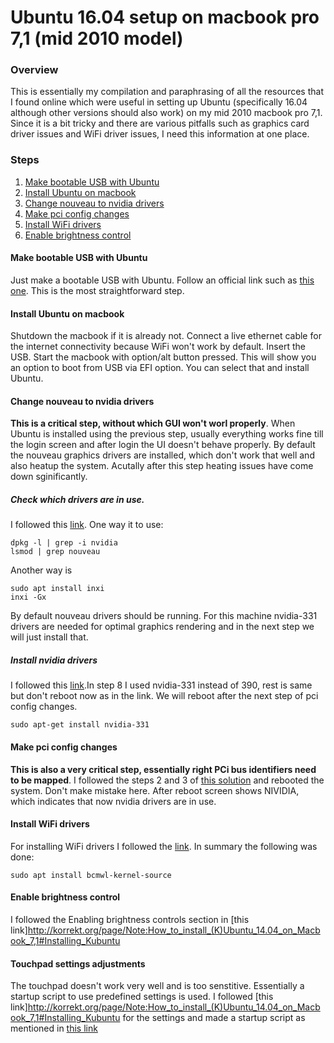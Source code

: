 # Ubuntu 16.04 setup on macbook pro 7,1 (mid 2010 model)

### Overview

This is essentially my compilation and paraphrasing of all the resources that I found online which were useful in setting up Ubuntu (specifically 16.04 although other versions should also work) on my mid 2010 macbook pro 7,1. Since it is a bit tricky and there are various pitfalls such as graphics card driver issues and WiFi driver issues, I need this information at one place.

### Steps

1. [Make bootable USB with Ubuntu](#make-bootable-usb-with-ubuntu)
2. [Install Ubuntu on macbook](#Install-Ubuntu-on-macbook)
3. [Change nouveau to nvidia drivers](#Change-nouveau-to-nvidia-drivers)
4. [Make pci config changes](#Make-pci-config-changes)
5. [Install WiFi drivers](#Install-WiFi-drivers)
6. [Enable brightness control](#Enable-brightness-control)


#### Make bootable USB with Ubuntu
Just make a bootable USB with Ubuntu. Follow an official link such as [this one](https://tutorials.ubuntu.com/tutorial/tutorial-create-a-usb-stick-on-macos#0). This is the most straightforward step.

#### Install Ubuntu on macbook
Shutdown the macbook if it is already not. Connect a live ethernet cable for the internet connectivity because WiFi won't work by default. Insert the USB. Start the macbook with option/alt button pressed. This will show you an option to boot from USB via EFI option. You can select that and install Ubuntu.

#### Change nouveau to nvidia drivers
**This is a critical step, without which GUI won't worl properly**. When Ubuntu is installed using the previous step, usually everything works fine till the login screen and after login the UI doesn't  behave properly. By default the nouveau graphics drivers are installed, which don't work that well and also heatup the system. Acutally after this step heating issues have come down sginificantly.  

##### Check which drivers are in use. 
I followed this [link](https://askubuntu.com/questions/271613/am-i-using-the-nouveau-driver-or-the-proprietary-nvidia-driver). One way it to use:
```
dpkg -l | grep -i nvidia
lsmod | grep nouveau

```
Another way is
```
sudo apt install inxi
inxi -Gx
```

By default nouveau drivers should be running. For this machine nvidia-331 drivers are needed for optimal graphics rendering and in the next step we will just install that.

##### Install nvidia drivers
I followed this [link](https://tech.amikelive.com/node-731/how-to-properly-install-nvidia-graphics-driver-on-ubuntu-16-04/).In step 8 I used nvidia-331 instead of 390, rest is same but don't reboot now as in the link. We will reboot after the next step of pci config changes.
```
sudo apt-get install nvidia-331
```

#### Make pci config changes
**This is also a very critical step, essentially right PCi bus identifiers need to be mapped**. I followed the steps 2 and 3 of [this solution](https://askubuntu.com/questions/264247/proprietary-nvidia-drivers-with-efi-on-mac-to-prevent-overheating/613573#613573) and rebooted the system. Don't make mistake here. After reboot screen shows NIVIDIA, which indicates that now nvidia drivers are in use.

#### Install WiFi drivers
For installing WiFi drivers I followed the [link](https://askubuntu.com/a/60395). In summary the following was done:
```
sudo apt install bcmwl-kernel-source
```

#### Enable brightness control
I followed the Enabling brightness controls section in [this link]<http://korrekt.org/page/Note:How_to_install_(K)Ubuntu_14.04_on_Macbook_7,1#Installing_Kubuntu>

#### Touchpad settings adjustments
The touchpad doesn't work very well and is too senstitive. Essentially a startup script to use predefined settings is used. I followed [this link]<http://korrekt.org/page/Note:How_to_install_(K)Ubuntu_14.04_on_Macbook_7,1#Installing_Kubuntu> for the settings and made a startup script as mentioned in [this link](https://askubuntu.com/a/910)


